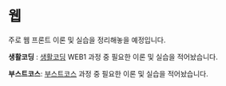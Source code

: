 # 웹

주로 웹 프론트 이론 및 실습을 정리해놓을 예정입니다.

**생활코딩** : [생활코딩](https://opentutorials.org/course/1) WEB1 과정 중 필요한 이론 및 실습을 적어놨습니다.

**부스트코스**: [부스트코스](https://www.edwith.org/boostcourse-web/joinLectures/12943) 과정 중 필요한 이론 및 실습을 적어놨습니다.

